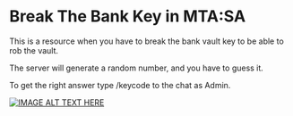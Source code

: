 # Break The Bank Key in MTA:SA

This is a resource when you have to break the bank vault key to be able to rob the vault.

The server will generate a random number, and you have to guess it.

To get the right answer type /keycode to the chat as Admin.

[![IMAGE ALT TEXT HERE](https://img.youtube.com/vi/u0F72z-XgBo/0.jpg)](https://www.youtube.com/watch?v=u0F72z-XgBo)
